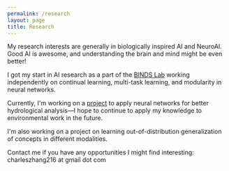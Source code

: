 ```yaml
---
permalink: /research
layout: page
title: Research
---
```


My research interests are generally in biologically inspired AI and NeuroAI. Good AI is awesome, and understanding the brain and mind might be even better!

I got my start in AI research as a part of the [BINDS Lab](https://groups.cs.umass.edu/binds/) working independently on continual learning, multi-task learning, and modularity in neural networks. 

Currently, I'm working on a [project](https://www.umass.edu/news/article/geoscientist-awarded-21m-grant-create-global-open-source-software-system-tracking) to apply neural networks for better hydrological analysis—I hope to continue to apply my knowledge to environmental work in the future. 

I'm also working on a project on learning out-of-distribution generalization of concepts in different modalities.

Contact me if you have any opportunities I might find interesting: charleszhang216 at gmail dot com

